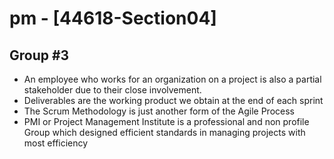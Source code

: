 # pm - [44618-Section04]
## Group #3

* An employee who works for an organization on a project is also a partial stakeholder due to their close involvement. 
* Deliverables are the working product we obtain at the end of each sprint
* The Scrum Methodology is just another form of the Agile Process
* PMI or Project Management Institute is a professional and non profile Group which designed efficient standards in managing projects with most efficiency
